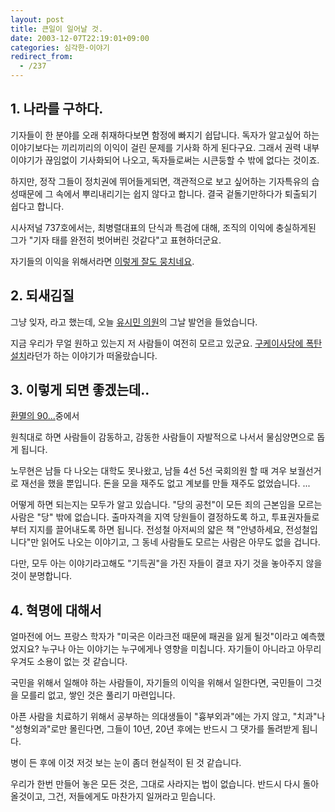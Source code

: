 ```yaml
---
layout: post
title: 큰일이 일어날 것.
date: 2003-12-07T22:19:01+09:00
categories: 심각한-이야기
redirect_from:
  - /237
---
```


<h2><b>1. 나라를 구하다.</b></h2>

기자들이 한 분야를 오래 취재하다보면 함정에 빠지기 쉽답니다. 독자가 알고싶어 하는 이야기보다는 끼리끼리의 이익이 걸린 문제를 기사화 하게 된다구요. 그래서 권력 내부 이야기가 끊임없이 기사화되어 나오고, 독자들로써는 시큰둥할 수 밖에 없다는 것이죠.

하지만, 정작 그들이 정치권에 뛰어들게되면, 객관적으로 보고 싶어하는 기자특유의 습성때문에 그 속에서 뿌리내리기는 쉽지 않다고 합니다. 결국 겉돌기만하다가 퇴출되기 쉽다고 합니다.

시사저널 737호에서는, 최병렬대표의 단식과 특검에 대해, 조직의 이익에 충실하게된 그가 "기자 태를 완전히 벗어버린 것같다"고 표현하더군요.

자기들의 이익을 위해서라면 <a href="http://blog.webservices.or.kr/hollobit/archives/000270.html" target="bb">이렇게 잘도 뭉치네요</a>.

<h2><b>2. 되새김질</b></h2>

그냥 잊자, 라고 했는데, 오늘 <a href="http://www.promise4u.cc/archives/2003/12/20031207_000408.html" target="bb">유시민 의원</a>의 그날 발언을 들었습니다.

지금 우리가 무얼 원하고 있는지 저 사람들이 여전히 모르고 있군요. <a href="http://www.mithrandir.co.kr/mt/archives/2003/10/20031014_000200.html" target="bb">구케이사당에 폭탄 설치</a>라던가 하는 이야기가 떠올랐습니다.

<h2><b>3. 이렇게 되면 좋겠는데..</b></h2>

<a href="http://blog.webservices.or.kr/hollobit/archives/000273.html" target="bb">환멸의 90...</a>중에서

원칙대로 하면 사람들이 감동하고, 감동한 사람들이 자발적으로 나서서 물심양면으로 돕게 됩니다.

노무현은 남들 다 나오는 대학도 못나왔고, 남들 4선 5선 국회의원 할 때 겨우 보궐선거로 재선을 했을 뿐입니다. 돈을 모을 재주도 없고 계보를 만들 재주도 없었습니다. ...

어떻게 하면 되는지는 모두가 알고 있습니다. "당의 공천"이 모든 죄의 근본임을 모르는 사람은 "당" 밖에 없습니다. 출마자격을 지역 당원들이 결정하도록 하고, 투표권자들로부터 지지를 끌어내도록 하면 됩니다. 전성철 아저씨의 얇은 책 "안녕하세요, 전성철입니다"만 읽어도 나오는 이야기고, 그 동네 사람들도 모르는 사람은 아무도 없을 겁니다.

다만, 모두 아는 이야기라고해도 "기득권"을 가진 자들이 결코 자기 것을 놓아주지 않을 것이 분명합니다.

<h2><b>4. 혁명에 대해서</b></h2>

얼마전에 어느 프랑스 학자가 "미국은 이라크전 때문에 패권을 잃게 될것"이라고 예측했었지요? 누구나 아는 이야기는 누구에게나 영향을 미칩니다. 자기들이 아니라고 아무리 우겨도 소용이 없는 것 같습니다.

국민을 위해서 일해야 하는 사람들이, 자기들의 이익을 위해서 일한다면, 국민들이 그것을 모를리 없고, 쌓인 것은 풀리기 마련입니다.

아픈 사람을 치료하기 위해서 공부하는 의대생들이 "흉부외과"에는 가지 않고, "치과"나 "성형외과"로만 몰린다면, 그들이 10년, 20년 후에는 반드시 그 댓가를 돌려받게 됩니다.

병이 든 후에 이것 저것 보는 눈이 좀더 현실적이 된 것 같습니다.

우리가 한번 만들어 놓은 모든 것은, 그대로 사라지는 법이 없습니다. 반드시 다시 돌아올것이고, 그건, 저들에게도 마찬가지 일꺼라고 믿습니다.
